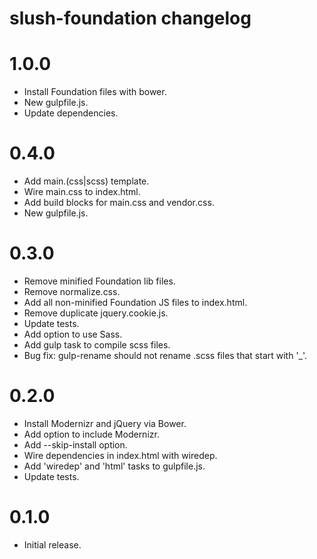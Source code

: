 # slush-foundation changelog

# 1.0.0

- Install Foundation files with bower.
- New gulpfile.js.
- Update dependencies.

# 0.4.0

- Add main.(css|scss) template.
- Wire main.css to index.html.
- Add build blocks for main.css and vendor.css.
- New gulpfile.js.

# 0.3.0

- Remove minified Foundation lib files.
- Remove normalize.css.
- Add all non-minified Foundation JS files to index.html.
- Remove duplicate jquery.cookie.js.
- Update tests.
- Add option to use Sass.
- Add gulp task to compile scss files.
- Bug fix: gulp-rename should not rename .scss files that start with '_'.

# 0.2.0

- Install Modernizr and jQuery via Bower.
- Add option to include Modernizr.
- Add --skip-install option.
- Wire dependencies in index.html with wiredep.
- Add 'wiredep' and 'html' tasks to gulpfile.js.
- Update tests.

# 0.1.0

- Initial release.
